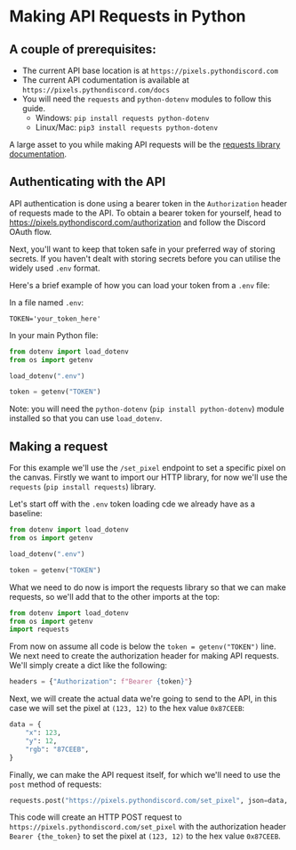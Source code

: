 # Making API Requests in Python

## A couple of prerequisites:

- The current API base location is at `https://pixels.pythondiscord.com`
- The current API codumentation is available at `https://pixels.pythondiscord.com/docs`
- You will need the `requests` and `python-dotenv` modules to follow this guide.
    - Windows: `pip install requests python-dotenv`
    - Linux/Mac: `pip3 install requests python-dotenv`

A large asset to you while making API requests will be the [requests library documentation](https://docs.python-requests.org/en/master/).

## Authenticating with the API

API authentication is done using a bearer token in the `Authorization` header of requests made to the API. To obtain a bearer token for yourself, head to https://pixels.pythondiscord.com/authorization and follow the Discord OAuth flow.

Next, you'll want to keep that token safe in your preferred way of storing secrets. If you haven't dealt with storing secrets before you can utilise the widely used `.env` format.

Here's a brief example of how you can load your token from a `.env` file:

In a file named `.env`:
```
TOKEN='your_token_here'
```

In your main Python file:
```py
from dotenv import load_dotenv
from os import getenv

load_dotenv(".env")

token = getenv("TOKEN")
```

Note: you will need the `python-dotenv` (`pip install python-dotenv`) module installed so that you can use `load_dotenv`.

## Making a request

For this example we'll use the `/set_pixel` endpoint to set a specific pixel on the canvas. Firstly we want to import our HTTP library, for now we'll use the `requests` (`pip install requests`) library.

Let's start off with the `.env` token loading cde we already have as a baseline:

```py
from dotenv import load_dotenv
from os import getenv

load_dotenv(".env")

token = getenv("TOKEN")
```

What we need to do now is import the requests library so that we can make requests, so we'll add that to the other imports at the top:

```py
from dotenv import load_dotenv
from os import getenv
import requests
```

From now on assume all code is below the `token = getenv("TOKEN")` line. We next need to create the authorization header for making API requests. We'll simply create a dict like the following:

```py
headers = {"Authorization": f"Bearer {token}"}
```

Next, we will create the actual data we're going to send to the API, in this case we will set the pixel at `(123, 12)` to the hex value `0x87CEEB`:

```py
data = {
    "x": 123,
    "y": 12,
    "rgb": "87CEEB",
}
```

Finally, we can make the API request itself, for which we'll need to use the `post` method of requests:

```py
requests.post("https://pixels.pythondiscord.com/set_pixel", json=data, headers=headers)
```

This code will create an HTTP POST request to `https://pixels.pythondiscord.com/set_pixel` with the authorization header `Bearer {the_token}` to set the pixel at `(123, 12)` to the hex value `0x87CEEB`.
